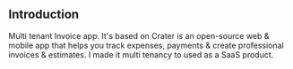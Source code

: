 ## Introduction
Multi tenant Invoice app. It's based on Crater is an open-source web & mobile app that helps you track expenses, payments & create professional invoices & estimates. I made it multi tenancy to used as a SaaS product.
